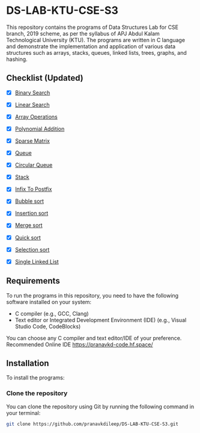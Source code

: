 # DS-LAB-KTU-CSE-S3

This repository contains the programs of Data Structures Lab for CSE branch, 2019 scheme, as per the syllabus of APJ Abdul Kalam Technological University (KTU). The programs are written in C language and demonstrate the implementation and application of various data structures such as arrays, stacks, queues, linked lists, trees, graphs, and hashing.

## Checklist (Updated)

- [x] [Binary Search](https://github.com/pranavkdileep/DS-LAB-KTU-CSE-S3/blob/main/BINARY%20SEARCH.c)
- [x] [Linear Search](https://github.com/pranavkdileep/DS-LAB-KTU-CSE-S3/blob/main/LINEAR%20SEARCH.c)
- [x] [Array Operations](https://github.com/pranavkdileep/DS-LAB-KTU-CSE-S3/blob/main/ARRAY%20OPERATIONS.c)
- [x] [Polynomial Addition](https://github.com/pranavkdileep/DS-LAB-KTU-CSE-S3/blob/main/POLYNOMIAL%20ADDITION%20USING%20ARRAY.c)
- [x] [Sparse Matrix](https://github.com/pranavkdileep/DS-LAB-KTU-CSE-S3/blob/main/SPARSE%20MATRIX%20REPRESENTATION.c)
- [x] [Queue](https://github.com/pranavkdileep/DS-LAB-KTU-CSE-S3/blob/main/queue.c)
- [x] [Circular Queue](https://github.com/pranavkdileep/DS-LAB-KTU-CSE-S3/blob/main/circularqueue.c)
- [x] [Stack](https://github.com/pranavkdileep/DS-LAB-KTU-CSE-S3/blob/main/stack.c)
- [x] [Infix To Postfix](https://github.com/pranavkdileep/DS-LAB-KTU-CSE-S3/blob/main/infixToPostfix.c)
- [x] [Bubble sort](https://github.com/pranavkdileep/DS-LAB-KTU-CSE-S3/blob/main/Bubble%20Sort.c)
- [x] [Insertion sort](https://github.com/pranavkdileep/DS-LAB-KTU-CSE-S3/blob/main/Insertion%20Sort.c)
- [x] [Merge sort](https://github.com/pranavkdileep/DS-LAB-KTU-CSE-S3/blob/main/Merge%20Sort.c)
- [x] [Quick sort](https://github.com/pranavkdileep/DS-LAB-KTU-CSE-S3/blob/main/Quick%20Sort.c)
- [x] [Selection sort](https://github.com/pranavkdileep/DS-LAB-KTU-CSE-S3/blob/main/Selection%20sort.c)
- [x] [Single Linked List](https://github.com/pranavkdileep/DS-LAB-KTU-CSE-S3/blob/main/singly%20linked%20list.c)



## Requirements

To run the programs in this repository, you need to have the following software installed on your system:

- C compiler (e.g., GCC, Clang)
- Text editor or Integrated Development Environment (IDE) (e.g., Visual Studio Code, CodeBlocks)

You can choose any C compiler and text editor/IDE of your preference.
Recommended Online IDE https://pranavkd-code.hf.space/




## Installation

To install the programs: 

### Clone the repository

You can clone the repository using Git by running the following command in your terminal:

```bash
git clone https://github.com/pranavkdileep/DS-LAB-KTU-CSE-S3.git
